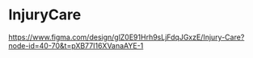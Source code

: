 # InjuryCare
https://www.figma.com/design/glZ0E91Hrh9sLjFdqJGxzE/Injury-Care?node-id=40-70&t=pXB77I16XVanaAYE-1
